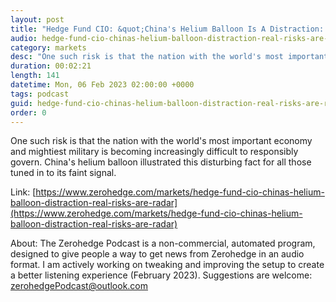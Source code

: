 ```yaml
---
layout: post
title: "Hedge Fund CIO: &quot;China's Helium Balloon Is A Distraction:  The Real Risks Are Off The Radar&quot;"
audio: hedge-fund-cio-chinas-helium-balloon-distraction-real-risks-are-radar-0
category: markets
desc: "One such risk is that the nation with the world's most important economy and mightiest military is becoming increasingly difficult to responsibly govern. China's helium balloon illustrated this disturbing fact for all those tuned in to its faint signal."
duration: 00:02:21
length: 141
datetime: Mon, 06 Feb 2023 02:00:00 +0000
tags: podcast
guid: hedge-fund-cio-chinas-helium-balloon-distraction-real-risks-are-radar-0
order: 0
---
```

One such risk is that the nation with the world's most important economy and mightiest military is becoming increasingly difficult to responsibly govern. China's helium balloon illustrated this disturbing fact for all those tuned in to its faint signal.

Link: [https://www.zerohedge.com/markets/hedge-fund-cio-chinas-helium-balloon-distraction-real-risks-are-radar](https://www.zerohedge.com/markets/hedge-fund-cio-chinas-helium-balloon-distraction-real-risks-are-radar)

About: The Zerohedge Podcast is a non-commercial, automated program, designed to give people a way to get news from Zerohedge in an audio format.  I am actively working on tweaking and improving the setup to create a better listening experience (February 2023).  Suggestions are welcome: [zerohedgePodcast@outlook.com](mailto:zerohedgePodcast@outlook.com)